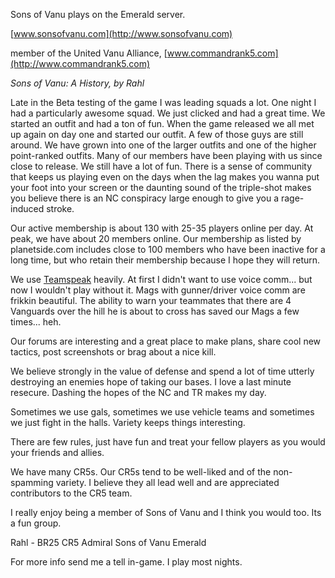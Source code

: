 Sons of Vanu plays on the Emerald server.

[www.sonsofvanu.com](http://www.sonsofvanu.com)

member of the United Vanu Alliance,
[www.commandrank5.com](http://www.commandrank5.com)

_Sons of Vanu: A History, by Rahl_

Late in the Beta testing of the game I was leading squads a lot. One night I had
a particularly awesome squad. We just clicked and had a great time. We started
an outfit and had a ton of fun. When the game released we all met up again on
day one and started our outfit. A few of those guys are still around. We have
grown into one of the larger outfits and one of the higher point-ranked outfits.
Many of our members have been playing with us since close to release. We still
have a lot of fun. There is a sense of community that keeps us playing even on
the days when the lag makes you wanna put your foot into your screen or the
daunting sound of the triple-shot makes you believe there is an NC conspiracy
large enough to give you a rage-induced stroke.

Our active membership is about 130 with 25-35 players online per day. At peak,
we have about 20 members online. Our membership as listed by planetside.com
includes close to 100 members who have been inactive for a long time, but who
retain their membership because I hope they will return.

We use [Teamspeak](../TeamSpeak.md) heavily. At first I didn't want to use
voice comm... but now I wouldn't play without it. Mags with gunner/driver voice
comm are frikkin beautiful. The ability to warn your teammates that there are 4
Vanguards over the hill he is about to cross has saved our Mags a few times...
heh.

Our forums are interesting and a great place to make plans, share cool new
tactics, post screenshots or brag about a nice kill.

We believe strongly in the value of defense and spend a lot of time utterly
destroying an enemies hope of taking our bases. I love a last minute resecure.
Dashing the hopes of the NC and TR makes my day.

Sometimes we use gals, sometimes we use vehicle teams and sometimes we just
fight in the halls. Variety keeps things interesting.

There are few rules, just have fun and treat your fellow players as you would
your friends and allies.

We have many CR5s. Our CR5s tend to be well-liked and of the non-spamming
variety. I believe they all lead well and are appreciated contributors to the
CR5 team.

I really enjoy being a member of Sons of Vanu and I think you would too. Its a
fun group.

Rahl - BR25 CR5 Admiral Sons of Vanu Emerald

For more info send me a tell in-game. I play most nights.
